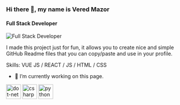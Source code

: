 ### Hi there 👋, my name is Vered Mazor
#### Full Stack Developer
![Full Stack Developer](https://arturssmirnovs.github.io/github-profile-readme-generator/images/banner.png)

I made this project just for fun, it allows you to create nice and simple GitHub Readme files that you can copy/paste and use in your profile.

Skills: VUE JS / REACT / JS / HTML / CSS

- 🔭 I’m currently working on this page. 


[<img src='https://cdn.jsdelivr.net/npm/simple-icons@3.0.1/icons/dot-net.svg' alt='dot-net' height='40'>](https://dotnet.microsoft.com/en-us/)  [<img src='https://cdn.jsdelivr.net/npm/simple-icons@3.0.1/icons/csharp.svg' alt='csharp' height='40'>](https://dotnet.microsoft.com/en-us/languages/csharp)  [<img src='/static/img/python-logo.png' alt='python' height='40'>](https://www.python.org/)  

